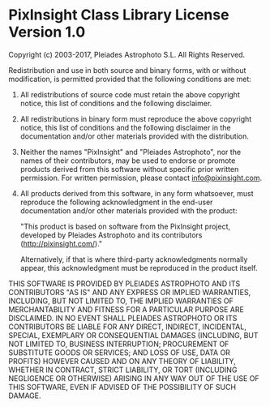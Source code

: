 
PixInsight Class Library License Version 1.0
===============================================================================

Copyright (c) 2003-2017, Pleiades Astrophoto S.L. All Rights Reserved.

Redistribution and use in both source and binary forms, with or without
modification, is permitted provided that the following conditions are met:

1. All redistributions of source code must retain the above copyright notice,
   this list of conditions and the following disclaimer.

2. All redistributions in binary form must reproduce the above copyright
   notice, this list of conditions and the following disclaimer in the
   documentation and/or other materials provided with the distribution.

3. Neither the names "PixInsight" and "Pleiades Astrophoto", nor the names of
   their contributors, may be used to endorse or promote products derived from
   this software without specific prior written permission. For written
   permission, please contact info@pixinsight.com.

4. All products derived from this software, in any form whatsoever, must
   reproduce the following acknowledgment in the end-user documentation and/or
   other materials provided with the product:

   "This product is based on software from the PixInsight project, developed by
    Pleiades Astrophoto and its contributors (http://pixinsight.com/)."

   Alternatively, if that is where third-party acknowledgments normally appear,
   this acknowledgment must be reproduced in the product itself.

THIS SOFTWARE IS PROVIDED BY PLEIADES ASTROPHOTO AND ITS CONTRIBUTORS "AS IS"
AND ANY EXPRESS OR IMPLIED WARRANTIES, INCLUDING, BUT NOT LIMITED TO, THE
IMPLIED WARRANTIES OF MERCHANTABILITY AND FITNESS FOR A PARTICULAR PURPOSE ARE
DISCLAIMED. IN NO EVENT SHALL PLEIADES ASTROPHOTO OR ITS CONTRIBUTORS BE LIABLE
FOR ANY DIRECT, INDIRECT, INCIDENTAL, SPECIAL, EXEMPLARY OR CONSEQUENTIAL
DAMAGES (INCLUDING, BUT NOT LIMITED TO, BUSINESS INTERRUPTION; PROCUREMENT OF
SUBSTITUTE GOODS OR SERVICES; AND LOSS OF USE, DATA OR PROFITS) HOWEVER CAUSED
AND ON ANY THEORY OF LIABILITY, WHETHER IN CONTRACT, STRICT LIABILITY, OR TORT
(INCLUDING NEGLIGENCE OR OTHERWISE) ARISING IN ANY WAY OUT OF THE USE OF THIS
SOFTWARE, EVEN IF ADVISED OF THE POSSIBILITY OF SUCH DAMAGE.
